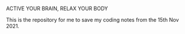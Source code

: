 ACTIVE YOUR BRAIN, RELAX YOUR BODY

This is the repository for me to save my coding notes from the 15th Nov 2021.
